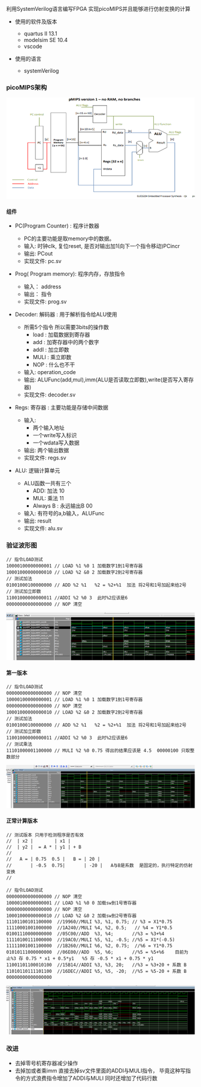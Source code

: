 利用SystemVerilog语言编写FPGA 实现picoMIPS并且能够进行仿射变换的计算
* 使用的软件及版本
  * quartus II 13.1
  * modelsim SE 10.4
  * vscode

* 使用的语言
  * systemVerilog

### picoMIPS架构

<img src="./img/picoMIPS_version_1.png" >

#### 组件
* PC(Program Counter) : 程序计数器
  * PC的主要功能是取memory中的数据。 
  * 输入: 时钟clk, 复位reset, 是否对输出加1(向下一个指令移动)PCincr
  * 输出: PCout
  * 实现文件: pc.sv

* Prog( Program memory): 程序内存，存放指令
  * 输入： address
  * 输出： 指令
  * 实现文件: prog.sv

* Decoder: 解码器 : 用于解析指令给ALU使用
  * 所需5个指令 所以需要3bits的操作数
    * load : 加载数据到寄存器
    * add : 加寄存器中的两个数字
    * addI : 加立即数
    * MULI : 乘立即数
    * NOP : 什么也不干
  * 输入: operation_code
  * 输出: ALUFunc(add,mul),imm(ALU是否读取立即数),write(是否写入寄存器)
  * 实现文件: decoder.sv

* Regs: 寄存器 : 主要功能是存储中间数据
    * 输入: 
      * 两个输入地址
      * 一个write写入标识
      * 一个wdata写入数据
    * 输出: 两个输出数据
    * 实现文件: regs.sv


* ALU: 逻辑计算单元
  * ALU函数一共有三个
    * ADD: 加法 10
    * MUL: 乘法 11
    * Always B : 永远输出B 00
  * 输入: 有符号的a,b输入，ALUFunc
  * 输出: result
  * 实现文件: alu.sv

### 验证波形图
```
// 指令LOAD测试
10000100000000001 // LOAD %1 %0 1 加载数字1到1号寄存器
10001000000000010 // LOAD %2 &0 2 加载数字2到2号寄存器
// 测试加法
01001000100000000 // ADD %2 %1   %2 = %2+%1  加法 将2号和1号加起来给2号
// 测试加立即数
11001000000000011 //ADDI %2 %0 3  此时%2应该是6
00000000000000000 // NOP 清空
```
<img src="./img/test_LOAD_ADD_ADDI.png" >

#### 第一版本
```
// 指令LOAD测试
00000000000000000 // NOP 清空
10000100000000001 // LOAD %1 %0 1 加载数字1到1号寄存器
00000000000000000 // NOP 清空
10001000000000010 // LOAD %2 &0 2 加载数字2到2号寄存器
// 测试加法
01001000100000000 // ADD %2 %1   %2 = %2+%1  加法 将2号和1号加起来给2号
// 测试加立即数
11001000000000011 //ADDI %2 %0 3  此时%2应该是6
// 测试乘法
11101000001100000 // MULI %2 %0 0.75 得出的结果应该是 4.5  00000100 只取整数部分
```
<img src="./img/picoMIPS_version_2.png" >

#### 正常计算版本
```
// 测试版本 只用于检测程序是否有效
//  | x2 |        | x1 |
//  | y2 |  = A * | y1 | + B
//   
//   A = | 0.75  0.5 |   B = | 20 |
//       | -0.5  0.75|       | -20 |   A与B是系数  是固定的，执行特定的仿射变换
// 

// 指令LOAD测试
00000000000000000 // NOP 清空
10000100000000001 // LOAD %1 %0 0 加载sw到1号寄存器
00000000000000000 // NOP 清空
10001000000000010 // LOAD %2 &0 2 加载sw到2号寄存器
11101100101100000  //19960//MULI %3, %1, 0.75; // %3 = X1*0.75
11110001001000000  //1A240//MULI %4, %2, 0.5;	// %4 = Y1*0.5	
01001110000000000  //05C00//ADD  %3, %4;       //%3 = %3+%4
11110100111000000  //19AC0//MULI %5, %1, -0.5; //%5 = X1*(-0.5)
11111001001100000  //1B260//MULI %6, %2, 0.75;	//%6 = Y1*0.75	
01010111000000000  //06E00//ADD  %5, %6;       //%5 = %5+%6    目前为止%3 存 0.75 * x1 + 0.5*y1   %5 存 -0.5 * x1 + 0.75 * y1
11001101100010100  //15B14//ADDI %3, %3, 20;   //%3 = %3+20 + 系数 B
11010110111101100  //16DEC//ADDI %5, %5, -20;  //%5 = %5-20 + 系数 B
00000000000000000

```

<img src="./img/picoMIPS_version_3.png" >



### 改进
* 去掉零号机寄存器减少操作
* 去掉加或者乘imm 直接去掉sv文件里面的ADDI与MULI指令， 毕竟这种写指令的方式浪费指令增加了ADDI与MULI 同时还增加了代码行数